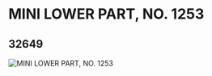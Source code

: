 # MINI LOWER PART, NO. 1253
## 32649
![MINI LOWER PART, NO. 1253](https://lc-www-live-s.legocdn.com/media/bricks/5/2/6182455.jpg)